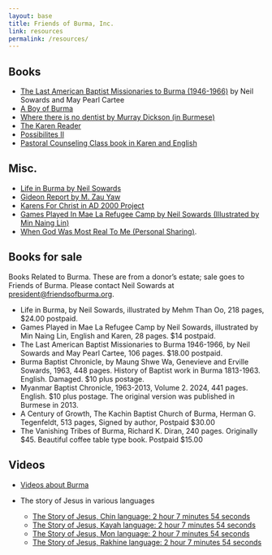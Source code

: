 ```yaml
---
layout: base
title: Friends of Burma, Inc.
link: resources
permalink: /resources/
---
```



## Books

- [The Last American Baptist Missionaries to Burma (1946-1966)](/static/docs/The_Last_American_Baptist_Missionaries_to_Burma_1946-1966.pdf) by Neil Sowards and May Pearl Cartee
- [A Boy of Burma](/static/docs/A_Boy_of_Burma.pdf)
- [Where there is no dentist by Murray Dickson (in Burmese)](https://drive.google.com/file/d/0B6twxZ-WcgVBc18yZDllY3EtNVE/edit?usp=sharing)
- [The Karen Reader](/static/docs/The_Karen_Reader.pdf)
- [Possibilites II](/static/docs/Possibilities_II.pdf)
- [Pastoral Counseling Class book in Karen and English](/static/docs/pastoral_counseling.pdf)


## Misc.

- [Life in Burma by Neil Sowards](/static/docs/LifeInBurma.pdf)
- [Gideon Report by M. Zau Yaw](https://docs.google.com/document/d/1jq6nWhjHFIBThu7r-hrCssuQp5WnonluUJ5xtLOTiJ0/edit?usp=sharing)
- [Karens For Christ in AD 2000 Project](https://docs.google.com/document/d/1UNyAqnOG0auFqtQvFa6io4Va-uyzcF7wjUGudlxkTrA/edit?usp=sharing)
- [Games Played In Mae La Refugee Camp by Neil Sowards (Illustrated by Min Naing Lin)](/static/docs/GamesPlayedInMaeLaRefugeeCamp.pdf)
- [When God Was Most Real To Me (Personal Sharing)](https://docs.google.com/document/d/1ceZeBfFqHff0zzn_NWfJ_uWT4kBiuzFQ-EAP8AooY5g/edit?usp=sharing).


## Books for sale

Books Related to Burma. These are from a donor’s estate; sale goes to Friends of Burma. Please contact Neil Sowards at president@friendsofburma.org.

- Life in Burma, by Neil Sowards, illustrated by Mehm Than Oo, 218 pages, $24.00 postpaid.
- Games Played in Mae La Refugee Camp by Neil Sowards, illustrated by Min Naing Lin, English and Karen, 28 pages. $14 postpaid.
- The Last American Baptist Missionaries to Burma 1946-1966, by Neil Sowards and May Pearl Cartee, 106 pages. $18.00 postpaid.
- Burma Baptist Chronicle, by Maung Shwe Wa, Genevieve and Erville Sowards, 1963, 448 pages. History of Baptist work in Burma 1813-1963. English. Damaged. $10 plus postage.
- Myanmar Baptist Chronicle, 1963-2013, Volume 2. 2024, 441 pages. English. $10 plus postage. The original version was published in Burmese in 2013.
- A Century of Growth, The Kachin Baptist Church of Burma, Herman G. Tegenfeldt,  513 pages, Signed by author, Postpaid $30.00
- The Vanishing Tribes of Burma, Richard K. Diran, 240 pages. Originally $45.  Beautiful coffee table type book.  Postpaid $15.00


## Videos

- [Videos about Burma](https://docs.google.com/document/d/13AKbEgBqYgtJt9kztGUx63SP-Ip2sY8Ej3ewdKi3y4E/edit?usp=sharing)
- The story of Jesus in various languages

    - [The Story of Jesus, Chin language: 2 hour 7 minutes 54 seconds](https://www.youtube.com/watch?v=6vPxcPzMyB4)
    - [The Story of Jesus, Kayah language: 2 hour 7 minutes 54 seconds](https://www.youtube.com/watch?v=LIFM_rsub68)
    - [The Story of Jesus, Mon language: 2 hour 7 minutes 54 seconds](https://www.youtube.com/watch?v=eU5C5RmAZNw)
    - [The Story of Jesus, Rakhine language: 2 hour 7 minutes 54 seconds](https://www.youtube.com/watch?v=8Fpeybr-zAI)

